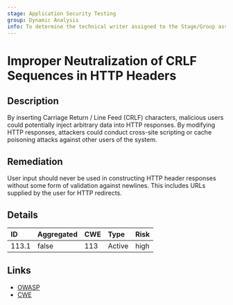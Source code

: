 ```yaml
---
stage: Application Security Testing
group: Dynamic Analysis
info: To determine the technical writer assigned to the Stage/Group associated with this page, see https://handbook.gitlab.com/handbook/product/ux/technical-writing/#assignments
---
```


# Improper Neutralization of CRLF Sequences in HTTP Headers

## Description

By inserting Carriage Return / Line Feed (CRLF) characters, malicious users could potentially inject arbitrary data into HTTP responses. By modifying HTTP responses, attackers could conduct cross-site scripting or cache poisoning attacks against other users of the system.

## Remediation

User input should never be used in constructing HTTP header responses without some form
of validation against newlines. This includes URLs supplied by the user for HTTP redirects.

## Details

| ID | Aggregated | CWE | Type | Risk |
|:---|:--------|:--------|:--------|:--------|
| 113.1 | false | 113 | Active | high |

## Links

- [OWASP](https://owasp.org/www-community/attacks/HTTP_Response_Splitting)
- [CWE](https://cwe.mitre.org/data/definitions/113.html)
